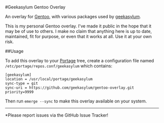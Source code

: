 #Geekasylum Gentoo Overlay

An overlay for [Gentoo](https://www.gentoo.org/), with various packages used by
[geekasylum](https://github.com/geekasylum).

This is my personal Gentoo overlay. I've made it public in the hope that it may
be of use to others.  I make no claim that anything here is up to date,
maintained, fit for purpose, or even that it works at all.  Use it at your own
risk.

##Usage

To add this overlay to your [Portage](https://wiki.gentoo.org/wiki/Portage)
tree, create a configuration file named `/etc/portage/repos.conf/geekasylum`
which contains:

```
[geekasylum]
location = /usr/local/portage/geekasylum
sync-type = git
sync-uri = https://github.com/geekasylum/gentoo-overlay.git
priority=9999
```

Then run `emerge --sync` to make this overlay available on your system.

---

*Please report issues via the GitHub Issue Tracker!
